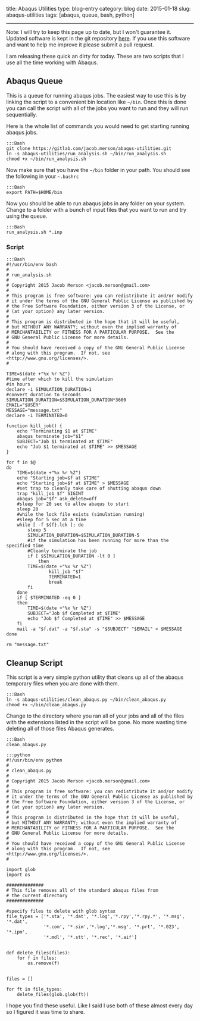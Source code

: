 title: Abaqus Utilities
type: blog-entry
category: blog
date: 2015-01-18
slug: abaqus-utilities
tags: [abaqus, queue, bash, python]

---
Note: I will try to keep this page up to date, but I won't guarantee it. Updated software is kept in the git repository [here](https://gitlab.com/jacob.merson/abaqus-utilities). If you use this software and want to help me improve it please submit a pull request.

I am releasing these quick an dirty for today. These are two scripts that I use all the time working with Abaqus.
## Abaqus Queue
This is a queue for running abaqus jobs. The easiest way to use this is by linking the script to a convenient bin location like `~/bin`. Once this is done you can call the script with all of the jobs you want to run and they will run sequentially.

Here is the whole list of commands you would need to get starting running abaqus jobs.

    :::Bash
    git clone https://gitlab.com/jacob.merson/abaqus-utilities.git
    ln -s abaqus-utilities/run_analysis.sh ~/bin/run_analysis.sh
    chmod +x ~/bin/run_analysis.sh

Now make sure that you have the `~/bin` folder in your path. You should see the following in your `~.bashrc`

    :::Bash
    export PATH=$HOME/bin

Now you should be able to run abaqus jobs in any folder on your system. Change to a folder with a bunch of input files that you want to run and try using the queue.

    :::Bash 
    run_analysis.sh *.inp

### Script

    :::Bash
    #!/usr/bin/env bash
    #
    # run_analysis.sh
    # 
    # Copyright 2015 Jacob Merson <jacob.merson@gmail.com> 
    # 
    # This program is free software: you can redistribute it and/or modify
    # it under the terms of the GNU General Public License as published by
    # the Free Software Foundation, either version 3 of the License, or
    # (at your option) any later version.
    # 
    # This program is distributed in the hope that it will be useful,
    # but WITHOUT ANY WARRANTY; without even the implied warranty of
    # MERCHANTABILITY or FITNESS FOR A PARTICULAR PURPOSE.  See the
    # GNU General Public License for more details.
    # 
    # You should have received a copy of the GNU General Public License
    # along with this program.  If not, see <http://www.gnu.org/licenses/>.
    #

    TIME=$(date +"%x %r %Z")
    #time after which to kill the simulation
    #in hours
    declare -i SIMULATION_DURATION=1
    #convert duration to seconds
    SIMULATION_DURATION=$SIMULATION_DURATION*3600
    EMAIL="$USER"
    MESSAGE="message.txt"
    declare -i TERMINATED=0

    function kill_job() {
        echo "Terminating $1 at $TIME"
        abaqus terminate job="$1"
        SUBJECT="Job $1 terminated at $TIME"
        echo "Job $1 terminated at $TIME" >> $MESSAGE
    }

    for f in $@
    do
        TIME=$(date +"%x %r %Z")
        echo "Starting job=$f at $TIME"
        echo "Starting job=$f at $TIME" > $MESSAGE
        #set trap to cleanly take care of shutting abaqus down
        trap "kill_job $f" SIGINT
        abaqus job="$f" ask_delete=off
        #sleep for 20 sec to allow abaqus to start
        sleep 20
        #while the lock file exists (simulation running)
        #sleep for 5 sec at a time
        while [ -f ${f}.lck ]; do
            sleep 5
            SIMULATION_DURATION=$SIMULATION_DURATION-5
            #if the simulation has been running for more than the specified time
            #Cleanly terminate the job
            if [ $SIMULATION_DURATION -lt 0 ]
                then
            TIME=$(date +"%x %r %Z")
                    kill_job "$f"
                    TERMINATED=1
                    break
            fi
        done
        if [ $TERMINATED -eq 0 ]
        then
            TIME=$(date +"%x %r %Z")
            SUBJECT="Job $f Completed at $TIME"
            echo "Job $f Completed at $TIME" >> $MESSAGE
        fi
        mail -a "$f.dat" -a "$f.sta" -s "$SUBJECT" "$EMAIL" < $MESSAGE
    done

    rm "message.txt"

## Cleanup Script

This script is a very simple python utility that cleans up all of the abaqus temporary files when you are done with them.

    :::Bash
    ln -s abaqus-utilities/clean_abaqus.py ~/bin/clean_abaqus.py
    chmod +x ~/bin/clean_abaqus.py

Change to the directory where you ran all of your jobs and all of the files with the extensions listed in the script will be gone. No more wasting time deleting all of those files Abaqus generates.

    :::Bash
    clean_abaqus.py

    :::python
    #!/usr/bin/env python
    #
    # clean_abaqus.py
    # 
    # Copyright 2015 Jacob Merson <jacob.merson@gmail.com> 
    # 
    # This program is free software: you can redistribute it and/or modify
    # it under the terms of the GNU General Public License as published by
    # the Free Software Foundation, either version 3 of the License, or
    # (at your option) any later version.
    # 
    # This program is distributed in the hope that it will be useful,
    # but WITHOUT ANY WARRANTY; without even the implied warranty of
    # MERCHANTABILITY or FITNESS FOR A PARTICULAR PURPOSE.  See the
    # GNU General Public License for more details.
    # 
    # You should have received a copy of the GNU General Public License
    # along with this program.  If not, see <http://www.gnu.org/licenses/>.
    #

    import glob
    import os

    ##############
    # This file removes all of the standard abaqus files from
    # the current directory
    ##############

    #specify files to delete with glob syntax
    file_types = ['*.sta', '*.dat', '*.log','*.rpy','*.rpy.*', '*.msg', '*.dat',
                  '*.com', '*.sim','*.log','*.msg', '*.prt', '*.023', '*.ipm',
                  '*.mdl', '*.stt', '*.rec', '*.aif']


    def delete_files(files):
        for f in files:
            os.remove(f)


    files = []

    for ft in file_types:
        delete_files(glob.glob(ft))

I hope you find these useful. Like I said I use both of these almost every day so I figured it was time to share.
